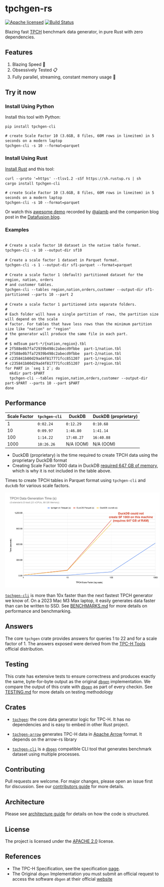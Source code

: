 # tpchgen-rs

[![Apache licensed][license-badge]][license-url]
[![Build Status][actions-badge]][actions-url]

[license-badge]: https://img.shields.io/badge/license-Apache%20v2-blue.svg
[license-url]: https://github.com/clflushopt/tpchgen-rs/blob/main/LICENSE
[actions-badge]: https://github.com/clflushopt/tpchgen-rs/actions/workflows/rust.yml/badge.svg
[actions-url]: https://github.com/clflushopt/tpchgen-rs/actions?query=branch%3Amain

Blazing fast [TPCH] benchmark data generator, in pure Rust with zero dependencies.

[TPCH]: https://www.tpc.org/tpch/

## Features

1. Blazing Speed 🚀
2. Obsessively Tested 📋
3. Fully parallel, streaming, constant memory usage 🧠

## Try it now

### Install Using Python

Install this tool with Python:

```shell
pip install tpchgen-cli
```

```shell
# create Scale Factor 10 (3.6GB, 8 files, 60M rows in lineitem) in 5 seconds on a modern laptop
tpchgen-cli -s 10 --format=parquet
```

### Install Using Rust

[Install Rust](https://www.rust-lang.org/tools/install) and this tool:

```shell
curl --proto '=https' --tlsv1.2 -sSf https://sh.rustup.rs | sh
cargo install tpchgen-cli
```

```shell
# create Scale Factor 10 (3.6GB, 8 files, 60M rows in lineitem) in 5 seconds on a modern laptop
tpchgen-cli -s 10 --format=parquet
```

Or watch this [awesome demo](https://www.youtube.com/watch?v=UYIC57hlL14) recorded by [@alamb](https://github.com/alamb)
and the companion blog post in the [Datafusion blog](https://datafusion.apache.org/blog/2025/04/10/fastest-tpch-generator/).

### Examples

```shell

# Create a scale factor 10 dataset in the native table format.
tpchgen-cli -s 10 --output-dir sf10

# Create a scale factor 1 dataset in Parquet format.
tpchgen-cli -s 1 --output-dir sf1-parquet --format=parquet

# Create a scale factor 1 (default) partitioned dataset for the region, nation, orders
# and customer tables.
tpchgen-cli --tables region,nation,orders,customer --output-dir sf1-partitioned --parts 10 --part 2

# Create a scale factor 1 partitioned into separate folders.
#
# Each folder will have a single partition of rows, the partition size will depend on the scale
# factor. For tables that have less rows than the minimum partition size like "nation" or "region"
# the generator will produce the same file in each part.
#
# $ md5sum part-*/{nation,region}.tbl
# 2f588e0b7fa72939b498c2abecd9fbbe  part-1/nation.tbl
# 2f588e0b7fa72939b498c2abecd9fbbe  part-2/nation.tbl
# c235841b00d29ad4f817771fcc851207  part-1/region.tbl
# c235841b00d29ad4f817771fcc851207  part-2/region.tbl
for PART in `seq 1 2`; do
  mkdir part-$PART
  tpchgen-cli --tables region,nation,orders,customer --output-dir part-$PART --parts 10 --part $PART
done
```

## Performance

| Scale Factor | `tpchgen-cli` | DuckDB     | DuckDB (proprietary) |
| ------------ | ------------- | ---------- | -------------------- |
| 1            | `0:02.24`     | `0:12.29`  | `0:10.68`            |
| 10           | `0:09.97`     | `1:46.80`  | `1:41.14`            |
| 100          | `1:14.22`     | `17:48.27` | `16:40.88`           |
| 1000         | `10:26.26`    | N/A (OOM)  | N/A (OOM)            |

- DuckDB (proprietary) is the time required to create TPCH data using the
  proprietary DuckDB format
- Creating Scale Factor 1000 data in DuckDB [required 647 GB of memory](https://duckdb.org/docs/stable/extensions/tpch.html#resource-usage-of-the-data-generator),
  which is why it is not included in the table above.

Times to create TPCH tables in Parquet format using `tpchgen-cli` and `duckdb` for various scale factors.

![Parquet Generation Performance](parquet-performance.png)

[`tpchgen-cli`](./tpchgen-cli/README.md) is more than 10x faster than the next
fastest TPCH generator we know of. On a 2023 Mac M3 Max laptop, it easily
generates data faster than can be written to SSD. See
[BENCHMARKS.md](./benchmarks/BENCHMARKS.md) for more details on performance and
benchmarking.

## Answers

The core `tpchgen` crate provides answers for queries 1 to 22 and for a scale factor
of 1. The answers exposed were derived from the [TPC-H Tools](https://www.tpc.org/)
official distribution.

## Testing

This crate has extensive tests to ensure correctness and produces exactly the
same, byte-for-byte output as the original [`dbgen`] implementation. We compare
the output of this crate with [`dbgen`] as part of every checkin. See
[TESTING.md](TESTING.md) for more details on testing methodology

## Crates

- [`tpchgen`](tpchgen): the core data generator logic for TPC-H. It has no
  dependencies and is easy to embed in other Rust project.

- [`tpchgen-arrow`](tpchgen-arrow) generates TPC-H data in [Apache Arrow]
  format. It depends on the arrow-rs library

- [`tpchgen-cli`](tpchgen-cli) is a [`dbgen`] compatible CLI tool that generates
  benchmark dataset using multiple processes.

[Apache Arrow]: https://arrow.apache.org/
[`dbgen`]: https://github.com/electrum/tpch-dbgen

## Contributing

Pull requests are welcome. For major changes, please open an issue first for
discussion. See our [contributors guide](CONTRIBUTING.md) for more details.

## Architecture

Please see [architecture guide](ARCHITECTURE.md) for details on how the code
is structured.

## License

The project is licensed under the [APACHE 2.0](LICENSE) license.

## References

- The TPC-H Specification, see the specification [page](https://www.tpc.org/tpc_documents_current_versions/current_specifications5.asp).
- The Original `dbgen` Implementation you must submit an official request to access the software `dbgen` at their official [website](https://www.tpc.org/tpch/)
